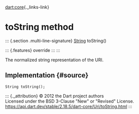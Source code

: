 [dart:core](../../dart-core/dart-core-library){._links-link}

toString method
===============

::: {.section .multi-line-signature}
[String](../string-class) toString()

::: {.features}
override
:::
:::

The normalized string representation of the URI.

Implementation {#source}
--------------

``` {.language-dart data-language="dart"}
String toString();
```

::: {._attribution}
© 2012 the Dart project authors\
Licensed under the BSD 3-Clause \"New\" or \"Revised\" License.\
<https://api.dart.dev/stable/2.18.5/dart-core/Uri/toString.html>
:::

